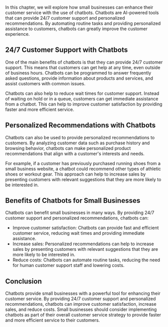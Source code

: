 

In this chapter, we will explore how small businesses can enhance their customer service with the use of chatbots. Chatbots are AI-powered tools that can provide 24/7 customer support and personalized recommendations. By automating routine tasks and providing personalized assistance to customers, chatbots can greatly improve the customer experience.

24/7 Customer Support with Chatbots
-----------------------------------

One of the main benefits of chatbots is that they can provide 24/7 customer support. This means that customers can get help at any time, even outside of business hours. Chatbots can be programmed to answer frequently asked questions, provide information about products and services, and assist customers with common issues.

Chatbots can also help to reduce wait times for customer support. Instead of waiting on hold or in a queue, customers can get immediate assistance from a chatbot. This can help to improve customer satisfaction by providing faster and more efficient service.

Personalized Recommendations with Chatbots
------------------------------------------

Chatbots can also be used to provide personalized recommendations to customers. By analyzing customer data such as purchase history and browsing behavior, chatbots can make personalized product recommendations that align with a customer's interests and needs.

For example, if a customer has previously purchased running shoes from a small business website, a chatbot could recommend other types of athletic shoes or workout gear. This approach can help to increase sales by presenting customers with relevant suggestions that they are more likely to be interested in.

Benefits of Chatbots for Small Businesses
-----------------------------------------

Chatbots can benefit small businesses in many ways. By providing 24/7 customer support and personalized recommendations, chatbots can:

* Improve customer satisfaction: Chatbots can provide fast and efficient customer service, reducing wait times and providing immediate assistance.
* Increase sales: Personalized recommendations can help to increase sales by presenting customers with relevant suggestions that they are more likely to be interested in.
* Reduce costs: Chatbots can automate routine tasks, reducing the need for human customer support staff and lowering costs.

Conclusion
----------

Chatbots provide small businesses with a powerful tool for enhancing their customer service. By providing 24/7 customer support and personalized recommendations, chatbots can improve customer satisfaction, increase sales, and reduce costs. Small businesses should consider implementing chatbots as part of their overall customer service strategy to provide faster and more efficient service to their customers.
